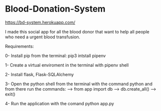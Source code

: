 # Blood-Donation-System
https://bd-system.herokuapp.com/
 
I made this social app for all the blood donor that want to help all people who need a urgent blood transfusion.

Requirements:

0- Install pip from the terminal: pip3 intstall pipenv

1- Create a virtual enviroment in the terminal with pipenv shell 

2- Install flask, Flask-SQLAlchemy 

3- Open the python shell from the terminal with the command python and from there run the commands: --> from app import db 
                                                                                                    --> db.create_all() 
                                                                                                    --> exit()
                                                                                                    
4- Run the application with the comand python app.py


